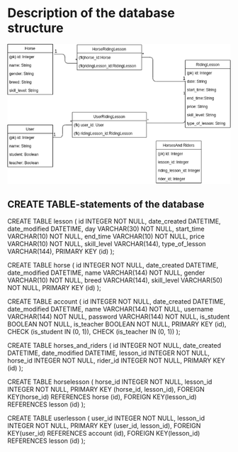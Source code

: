 # Description of the database structure

![databasediagram](documentation/img/horseApp.png "Database Diagram")

## CREATE TABLE-statements of the database

CREATE TABLE lesson (
	id INTEGER NOT NULL, 
	date_created DATETIME, 
	date_modified DATETIME, 
	day VARCHAR(30) NOT NULL, 
	start_time VARCHAR(10) NOT NULL, 
	end_time VARCHAR(10) NOT NULL, 
	price VARCHAR(10) NOT NULL, 
	skill_level VARCHAR(144), 
	type_of_lesson VARCHAR(144), 
	PRIMARY KEY (id)
);


CREATE TABLE horse (
	id INTEGER NOT NULL, 
	date_created DATETIME, 
	date_modified DATETIME, 
	name VARCHAR(144) NOT NULL, 
	gender VARCHAR(10) NOT NULL, 
	breed VARCHAR(144), 
	skill_level VARCHAR(50) NOT NULL, 
	PRIMARY KEY (id)
);


CREATE TABLE account (
	id INTEGER NOT NULL, 
	date_created DATETIME, 
	date_modified DATETIME, 
	name VARCHAR(144) NOT NULL, 
	username VARCHAR(144) NOT NULL, 
	password VARCHAR(144) NOT NULL, 
	is_student BOOLEAN NOT NULL, 
	is_teacher BOOLEAN NOT NULL, 
	PRIMARY KEY (id), 
	CHECK (is_student IN (0, 1)), 
	CHECK (is_teacher IN (0, 1))
);


CREATE TABLE horses_and_riders (
	id INTEGER NOT NULL, 
	date_created DATETIME, 
	date_modified DATETIME, 
	lesson_id INTEGER NOT NULL, 
	horse_id INTEGER NOT NULL, 
	rider_id INTEGER NOT NULL, 
	PRIMARY KEY (id)
);


CREATE TABLE horselesson (
	horse_id INTEGER NOT NULL, 
	lesson_id INTEGER NOT NULL, 
	PRIMARY KEY (horse_id, lesson_id), 
	FOREIGN KEY(horse_id) REFERENCES horse (id), 
	FOREIGN KEY(lesson_id) REFERENCES lesson (id)
);


CREATE TABLE userlesson (
	user_id INTEGER NOT NULL, 
	lesson_id INTEGER NOT NULL, 
	PRIMARY KEY (user_id, lesson_id), 
	FOREIGN KEY(user_id) REFERENCES account (id), 
	FOREIGN KEY(lesson_id) REFERENCES lesson (id)
);